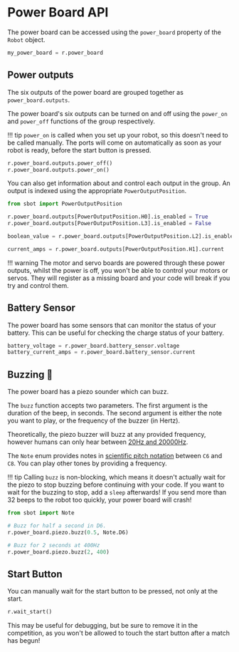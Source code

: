 # Power Board API

The power board can be accessed using the `power_board` property of
the `Robot` object.

```python
my_power_board = r.power_board
```

## Power outputs

The six outputs of the power board are grouped together as `power_board.outputs`.

The power board's six outputs can be turned on and off using the
`power_on` and `power_off` functions of the group respectively.

!!! tip
    `power_on` is called when you set up your robot, so
    this doesn't need to be called manually. The ports will come on
    automatically as soon as your robot is ready, before the start button is
    pressed.

```python
r.power_board.outputs.power_off()
r.power_board.outputs.power_on()
```

You can also get information about and control each output in the group.
An output is indexed using the appropriate `PowerOutputPosition`.

```python
from sbot import PowerOutputPosition

r.power_board.outputs[PowerOutputPosition.H0].is_enabled = True
r.power_board.outputs[PowerOutputPosition.L3].is_enabled = False

boolean_value = r.power_board.outputs[PowerOutputPosition.L2].is_enabled

current_amps = r.power_board.outputs[PowerOutputPosition.H1].current
```

!!! warning
    The motor and servo boards are powered through these
    power outputs, whilst the power is off, you won't be able to control
    your motors or servos. They will register as a missing board and your code will
    break if you try and control them.

## Battery Sensor

The power board has some sensors that can monitor the status of your battery.
This can be useful for checking the charge status of your battery.

```python
battery_voltage = r.power_board.battery_sensor.voltage
battery_current_amps = r.power_board.battery_sensor.current
```

## Buzzing 🐝

The power board has a piezo sounder which can buzz.

The `buzz` function accepts two parameters. The first argument is the duration of the beep, in seconds.
The second argument is either the note you want to play, or the frequency of the buzzer (in Hertz).

Theoretically, the piezo buzzer will buzz at any provided frequency,
however humans can only hear between [20Hz and
20000Hz](https://en.wikipedia.org/wiki/Hearing_range#Humans).

The `Note` enum provides notes in [scientific pitch notation](https://en.wikipedia.org/wiki/Scientific_pitch_notation) between
`C6` and `C8`. You can play other tones by providing a frequency.

!!! tip
    Calling `buzz` is non-blocking, which means it doesn't
    actually wait for the piezo to stop buzzing before continuing with your
    code. If you want to wait for the buzzing to stop, add a
    `sleep` afterwards! If you send more than 32 beeps to the robot too
    quickly, your power board will crash!

```python
from sbot import Note

# Buzz for half a second in D6.
r.power_board.piezo.buzz(0.5, Note.D6)

# Buzz for 2 seconds at 400Hz
r.power_board.piezo.buzz(2, 400)
```

## Start Button

You can manually wait for the start button to be pressed, not only at
the start.

```python
r.wait_start()
```

This may be useful for debugging, but be sure to remove it in the
competition, as you won't be allowed to touch the start button after a match has begun!
